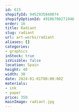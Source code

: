 ```yaml
---
id: 615
shopifyId: 9452935840074
shopifyOptionId: 49106700271946
order: 16
title: Radiant
slug: radiant
url: art-works/radiant
aliases: []
categories:
- graphics
inStock: true
isVisible: false
location: Spain
height: 40
width: 30
date: 2024-01-01T00:00:00Z
materials:
- ink
- paper
price: 350
mainImage: radiant.jpg
---
```

